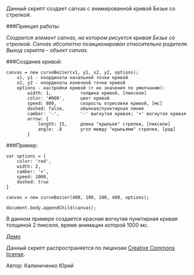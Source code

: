 Данный скрипт создает canvas c анимированной кривой Безье со стрелкой.

###Принцип работы:

*Создается элемент canvas, на котором рисуется кривая Безье со стрелкой. Canvas абсолютно позиционирован относительно родителя. Выход скрипта  - объект canvas.*


###Создание кривой:

    canvas = new curveBezier(x1, y1, x2, y2, options);
        x1, y1 - координаты начальной точки кривой
        x2, y2 - координаты конечной точки кривой
        options - настройки кривой (+ их значения по умолчанию):
            width: 1,           толщина кривой, [пиксели]
            color: '#000',      цвет кривой
            speed: 800,         скорость отрисовки кривой, [мс]
            dashed: false,      обычная/пунктирная линия
            camber: '-',        '-' выгнутая кривая; '+' вогнутая кривая
            arrow: {
                length: 15,     длина "крыльев" стрелки, [пиксели]
                angle: .8       угол между "крыльями" стрелки, [рад]
            }


###Пример:
    
    var options = {
        color: 'red',
        width: 2,
        camber: '+',
        speed: 1000,
        dashed: true
    }

    canvas = new curveBezier(400, 100, 100, 400, options);

    document.body.appendChild(canvas);


В данном примере создается красная вогнутая пунктирная кривая толщиной 2 пикселя, время анимации которой 1000 мс.

[Демо](http://jsfiddle.net/D4QZA/2/)


Данный скрипт распространяется по лицензии [Creative Commons license](http://creativecommons.org/licenses/by-sa/3.0/).

Автор: Калиниченко Юрий